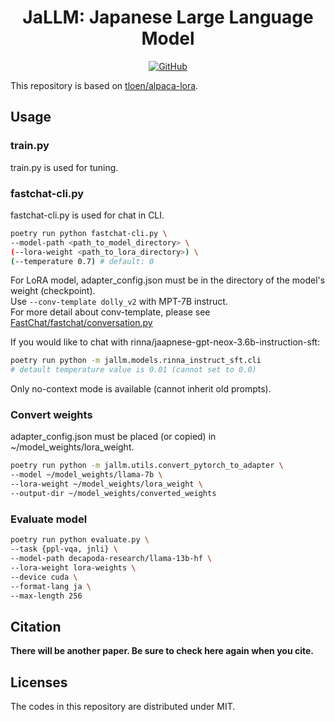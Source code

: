 <div id="top"></div>

<h1 align="center"> JaLLM: Japanese Large Language Model</h1>

<p align="center">
  <a href="https://github.com/retarfi/jallm#licenses">
    <img alt="GitHub" src="https://img.shields.io/badge/license-MIT-brightgreen">
  </a>
  <!-- <a href="https://github.com/retarfi/jallm/releases">
    <img alt="GitHub release" src="https://img.shields.io/github/v/release/retarfi/jallm.svg">
  </a> -->
</p>

This repository is based on [tloen/alpaca-lora](https://github.com/tloen/alpaca-lora).

## Usage
### train.py
train.py is used for tuning.

### fastchat-cli.py
fastchat-cli.py is used for chat in CLI.

```sh
poetry run python fastchat-cli.py \
--model-path <path_to_model_directory> \
(--lora-weight <path_to_lora_directory>) \
(--temperature 0.7) # default: 0
```
For LoRA model, adapter_config.json must be in the directory of the model's weight (checkpoint).  
Use `--conv-template dolly_v2` with MPT-7B instruct.  
For more detail about conv-template, please see [FastChat/fastchat/conversation.py](https://github.com/lm-sys/FastChat/blob/main/fastchat/conversation.py)

If you would like to chat with rinna/jaapnese-gpt-neox-3.6b-instruction-sft:
```sh
poetry run python -m jallm.models.rinna_instruct_sft.cli
# detault temperature value is 0.01 (cannot set to 0.0) 
```
Only no-context mode is available (cannot inherit old prompts).

### Convert weights
adapter_config.json must be placed (or copied) in ~/model_weights/lora_weight.
```sh
poetry run python -m jallm.utils.convert_pytorch_to_adapter \
--model ~/model_weights/llama-7b \
--lora-weight ~/model_weights/lora_weight \
--output-dir ~/model_weights/converted_weights
```

### Evaluate model
```sh
poetry run python evaluate.py \
--task {ppl-vqa, jnli} \
--model-path decapoda-research/llama-13b-hf \
--lora-weight lora-weights \
--device cuda \
--format-lang ja \
--max-length 256
```



## Citation
**There will be another paper. Be sure to check here again when you cite.**

## Licenses
The codes in this repository are distributed under MIT.
